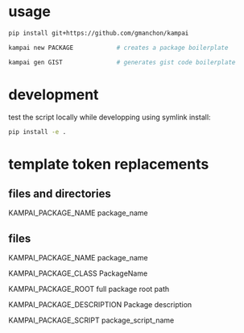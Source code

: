 
# usage

``` bash
pip install git+https://github.com/gmanchon/kampai

kampai new PACKAGE            # creates a package boilerplate

kampai gen GIST               # generates gist code boilerplate
```

# development

test the script locally while developping using symlink install:

``` bash
pip install -e .
```

# template token replacements

## files and directories

KAMPAI_PACKAGE_NAME            package_name

## files

KAMPAI_PACKAGE_NAME            package_name

KAMPAI_PACKAGE_CLASS           PackageName

KAMPAI_PACKAGE_ROOT            full package root path

KAMPAI_PACKAGE_DESCRIPTION     Package description

KAMPAI_PACKAGE_SCRIPT          package_script_name
